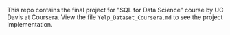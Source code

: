 This repo contains the final project for "SQL for Data Science" course by UC Davis at Coursera. View the file `Yelp_Dataset_Coursera.md` to see the project implementation.

